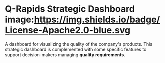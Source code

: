 # Q-Rapids Strategic Dashboard image:https://img.shields.io/badge/License-Apache2.0-blue.svg

A dashboard for visualizing the quality of the company's products. This strategic dashboard is complemented with some specific features to support decision-makers managing **quality requirements**.
